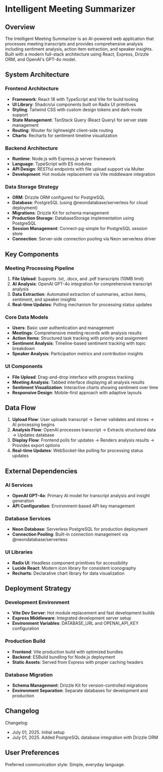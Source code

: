 # Intelligent Meeting Summarizer

## Overview

The Intelligent Meeting Summarizer is an AI-powered web application that processes meeting transcripts and provides comprehensive analysis including sentiment analysis, action item extraction, and speaker insights. Built with a modern full-stack architecture using React, Express, Drizzle ORM, and OpenAI's GPT-4o model.

## System Architecture

### Frontend Architecture
- **Framework**: React 18 with TypeScript and Vite for build tooling
- **UI Library**: Shadcn/ui components built on Radix UI primitives
- **Styling**: Tailwind CSS with custom design tokens and dark mode support
- **State Management**: TanStack Query (React Query) for server state management
- **Routing**: Wouter for lightweight client-side routing
- **Charts**: Recharts for sentiment timeline visualization

### Backend Architecture
- **Runtime**: Node.js with Express.js server framework
- **Language**: TypeScript with ES modules
- **API Design**: RESTful endpoints with file upload support via Multer
- **Development**: Hot module replacement via Vite middleware integration

### Data Storage Strategy
- **ORM**: Drizzle ORM configured for PostgreSQL
- **Database**: PostgreSQL (using @neondatabase/serverless for cloud deployment)
- **Migrations**: Drizzle Kit for schema management
- **Production Storage**: DatabaseStorage implementation using PostgreSQL
- **Session Management**: Connect-pg-simple for PostgreSQL session store
- **Connection**: Server-side connection pooling via Neon serverless driver

## Key Components

### Meeting Processing Pipeline
1. **File Upload**: Supports .txt, .docx, and .pdf transcripts (10MB limit)
2. **AI Analysis**: OpenAI GPT-4o integration for comprehensive transcript analysis
3. **Data Extraction**: Automated extraction of summaries, action items, sentiment, and speaker insights
4. **Real-time Updates**: Polling mechanism for processing status updates

### Core Data Models
- **Users**: Basic user authentication and management
- **Meetings**: Comprehensive meeting records with analysis results
- **Action Items**: Structured task tracking with priority and assignment
- **Sentiment Analysis**: Timeline-based sentiment tracking with topic breakdown
- **Speaker Analysis**: Participation metrics and contribution insights

### UI Components
- **File Upload**: Drag-and-drop interface with progress tracking
- **Meeting Analysis**: Tabbed interface displaying all analysis results
- **Sentiment Visualization**: Interactive charts showing sentiment over time
- **Responsive Design**: Mobile-first approach with adaptive layouts

## Data Flow

1. **Upload Flow**: User uploads transcript → Server validates and stores → AI processing begins
2. **Analysis Flow**: OpenAI processes transcript → Extracts structured data → Updates database
3. **Display Flow**: Frontend polls for updates → Renders analysis results → Provides export options
4. **Real-time Updates**: WebSocket-like polling for processing status updates

## External Dependencies

### AI Services
- **OpenAI GPT-4o**: Primary AI model for transcript analysis and insight generation
- **API Configuration**: Environment-based API key management

### Database Services
- **Neon Database**: Serverless PostgreSQL for production deployment
- **Connection Pooling**: Built-in connection management via @neondatabase/serverless

### UI Libraries
- **Radix UI**: Headless component primitives for accessibility
- **Lucide React**: Modern icon library for consistent iconography
- **Recharts**: Declarative chart library for data visualization

## Deployment Strategy

### Development Environment
- **Vite Dev Server**: Hot module replacement and fast development builds
- **Express Middleware**: Integrated development server setup
- **Environment Variables**: DATABASE_URL and OPENAI_API_KEY configuration

### Production Build
- **Frontend**: Vite production build with optimized bundles
- **Backend**: ESBuild bundling for Node.js deployment
- **Static Assets**: Served from Express with proper caching headers

### Database Migration
- **Schema Management**: Drizzle Kit for version-controlled migrations
- **Environment Separation**: Separate databases for development and production

## Changelog

Changelog:
- July 01, 2025. Initial setup
- July 01, 2025. Added PostgreSQL database integration with Drizzle ORM

## User Preferences

Preferred communication style: Simple, everyday language.